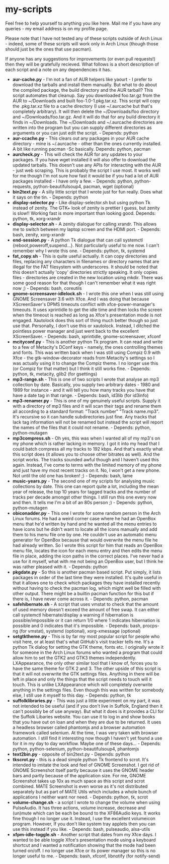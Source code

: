 # my-scripts
Feel free to help yourself to anything you like here. Mail me if you have any
queries - my email address is on my profile page.

Please note that I have not tested any of these scripts outside of Arch Linux -
indeed, some of these scripts will work only in Arch Linux (though those should
just be the ones that use pacman).

If anyone has any suggestions for improvements (or even pull requests!) then
they will be gratefully recieved. What follows is a short description of each
script and a note on any dependencies it has.

* **aur-cache.py** - I'm not a fan of AUR helpers like yaourt - I prefer to
download the tarballs and install them manually. But what to do about the 
compiled package, the build directory and the AUR tarball? This script 
automates that cleanup. Say you downloaded foo.tar.gz from the AUR to 
~/Downloads and built foo-1.0-1.pkg.tar.xz. This script will copy the 
.pkg.tar.xz file to a cache directory (I use ~/.aurcache but that's completely 
arbitrary). It will then delete the ~/Downloads/foo directory and 
~/Downloads/foo.tar.gz. And it will do that for any build directory it finds in
~/Downloads. The ~/Downloads and ~/.aurcache directories are written into the 
program but you can supply different directories as arguments or you can just 
edit the script. - Depends: python
* **aur-ccache.py** - This clears out any packages in your AUR cache directory -
mine is ~/.aurcache - other than the ones currently installed. A bit like
running pacman -Sc basically. Depends: python, pacman
* **aurcheck.py** - This will check the AUR for any updates to your packages. 
If you have wget installed it will also offer to download the updated tarballs.
This doesn't use any APIs for interacting with the AUR - just web scraping. 
This is probably the script I use most. It works well for me though I'm not 
sure how fast it would be if you had a lot of AUR packages installed - I have 
only a few. - Depends: python, python-requests, python-beautifulsoup4, pacman,
wget (optional)
* **bin2text.py** - A silly little script that I wrote just for fun really. 
Does what it says on the tin. - Depends: python
* **display-selector.py** - Like display-selector.sh but using python Tk
instead of zenity. The GTK+ look of zenity is prettier I guess, but zenity is
slow!! Working fast is more important than looking good. Depends: python, tk,
xorg-xrandr
* **display-selector.sh** - A zenity dialogue for calling xrandr. This allows me
to switch between my laptop screen and the HDMI port. - Depends: bash, zenity, 
xorg-xrandr
* **end-session.py** - A python Tk dialogue that can call systemctl 
{reboot,poweroff,suspend...}. Not particularly useful to me now. I can't 
remember why I wrote this one. - Depends: python, tk, systemd
* **fat_copy.sh** - This is quite useful actually. It can copy directories and 
files, replacing any characters in filenames or directory names
that are illegal for the FAT filesystem with underscores. It should be noted 
that this doesn't actually 'copy' directories strictly speaking. 
It only copies files - directories are created in the new location using mkdir.
There was some good reason for that though I can't remember what it was right 
now ;) - Depends: bash, coreutils
* **gnome-screensaver-idlelock.sh** - I wrote this one when I was still using
GNOME Screensaver 3.6 with Xfce. And I was doing that because XScreenSaver's
DPMS timeouts conflict with xfce-power-manager's timeouts. It uses xprintidle
to get the idle time and then locks the screen when the timeout is reached
as long as Xfce's presentation mode is not engaged. Xautolock does this sort of
thing much better though so just use that. Personally, I don't use this or 
xautolock. Instead, I ditched the pointless power manager and just went back to
the excellent XScreenSaver. - Depends: bash, xprintidle, gnome-screensaver, 
xfconf
* **mcityconf.py** - This is another python Tk program. It can read and write to
a few of Metacity's DConf keys - namely, the ones controlling themes and fonts.
This was written back when I was still using Compiz 0.9 with Xfce - the
gtk-window-decorator reads from Metacity's settings so I was actually using it
to change the Compiz theme. I no longer use this (or Compiz for that matter)
but I think it still works fine. - Depends: python, tk, metacity, glib2
(for gsettings)
* **mp3-range.sh** - This is one of two scripts I wrote that analyse an mp3 
collection by date. Basically, you supply two arbitrary dates - 1980 and
1989 for instance - and it will tell you how many tracks you have that have a
date tag in that range. - Depends: bash, id3lib (for id3info)
* **mp3-renamer.py** - This is one of my genuinely useful scripts. Supply it 
with a directory of mp3 files and it will scan their tags and rename them all
according to a standard format: "Track number" "Track name.mp3". It's recursive
so it can handle subdirectories just fine. Any tracks that lack tag
information will not be renamed but instead the script will report the names
of the files that it could not rename. - Depends: python, python-mutagen
* **mp3compress.sh** - Oh yes, this was when I wanted all of my mp3's on my 
phone which is rather lacking in memory. I got it into my head that I could 
batch compress all my tracks to 192 kbps. And that's exactly what this script 
does (it allows you to choose other bitrates as well). And the script works.
The tracks sounded awful though and I haven't used this again. Instead, 
I've come to terms with the limited memory of my phone and just have
my most recent tracks on it. No, I won't get a new phone. Not until the old
one has broken! ;) - Depends: bash, lame
* **music-years.py** - The second one of my scripts for analysing music 
collections by date. This one can report quite a lot, including the mean year of
release, the top 10 years for tagged tracks and the number of tracks per decade
amongst other things. I still run this one every now and then. It tells me I'm a
bit of an 80s person ;) - Depends: python, python-mutagen
* **obiconadder.py** - This one I wrote for some random person in the Arch Linux
forums. He had a weird corner case where he had an OpenBox menu that he'd
written by hand and he wanted all the menu entries to have icons but he
didn't want to locate all the icons manually and add them to his menu file one
by one. He couldn't use an automatic menu generator for OpenBox because that
would overwrite the menu file he had already written. So I wrote this script
for him that reads an OpenBox menu file, locates the icon for each menu entry
and then edits the menu file in place, adding the icon paths in the correct
places. I've never had a use for it myself, what with me not being an OpenBox
user, but I think he was rather pleased with it. - Depends: python
* **pkgdate.py** - So this is another pacman based script. Put simply, it lists
packages in order of the last time they were installed. It's quite useful in 
that it allows one to check which packages they have installed recently without
having to check the pacman log, which might well be filled with other output.
There might be a builtin pacman function for this but if there is, I have never
come across it. - Depends: python, pacman
* **safehibernate.sh** - A script that uses vmstat to check that the amount
of used memory doesn't exceed the amount of free swap. It can either call
systemctl hibernate/display a warning if hibernation is possible/impossible
or it can return 1/0 where 1 indicates hibernation is possible and 0 indicates
that it's impossible. - Depends: bash, procps-ng (for vmstat), systemd 
(optional), xorg-xmessage (optional)
* **setgtktheme.py** - This is by far my most popular script for people who 
visit here, or at least that's what GitHub's visit tracker tells me. It's a 
python Tk dialog for setting the GTK theme, fonts etc. I originally wrote it for
someone in the Arch Linux forums who wanted a program that could allow him
to set the GTK2 and GTK3 themes independently. LXAppearance, the only other
similar tool that I know of, forces you to have the same theme for GTK 2 and 3.
The other upside of this script is that it will not overwrite the GTK settings
files. Anything in there will be left in place and only the things that the
script needs to touch will it touch. This is unlike LXAppearance which will
completely overwrite anything in the settings files. Even though this was
written for somebody else, I still use it myself to this day. - Depends:
python, tk
* **suffolklibraries.py** - This was just a little experiment on my part, it was
not intended to be useful (and if you don't live in Suffolk, England then it
can't possibly be of use anyway). But what it does is it provides a CLI for
the Suffolk Libaries website. You can use it to log in and show books that
you have out on loan and when they are due to be returned. It uses a headless
browser called phantomjs and a browser automation framework called selenium.
At the time, I was very taken with browser automation. I still find it 
interesting now though I haven't yet found a use for it in my day to day 
workflow. Maybe one of these days... - Depends: python, python-selenium, 
python-beautifulsoup4, phantomjs
* **text2bin.py** - opposite of bin2text.py - Depends: python
* **tkscrot.py** - this is a dead simple python Tk frontend to scrot. It's
intended to imitate the look and feel of GNOME Screenshot. I got rid of
GNOME Screenshot itself partly because it uses the GNOME header bars and partly
because of the application size. For me, GNOME Screenshot takes up 10x as much
space as this script and scrot combined. MATE Screenshot is even worse as it's
not distributed separately but as part of MATE Utils which includes a whole
bunch of applications I neither want nor need. - Depends: python, tk, scrot
* **volume-change.sh** - a script I wrote to change the volume when using
PulseAudio. It has three actions, volume increase, decrease and (un)mute which
can be each be bound to the XF86Audio keys. It works fine though I no longer
use it. Instead, I use the excellent volumeicon program. However, If you don't 
like system tray applets then you can use this instead if you like. - Depends: 
bash, pulseaudio, alsa-utils
* **xfpm-idle-toggle.sh** - Another script that dates from my Xfce days. I 
wanted to be able toggle Xfce's presentation mode using a keyboard shortcut and
I wanted a notification showing that the mode had been turned on/off. I no 
longer use Xfce or its power manager so this is no longer useful to me. - 
Depends: bash, xfconf, libnotify (for notify-send)
